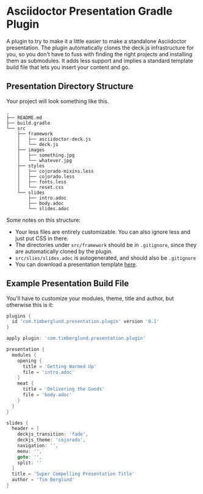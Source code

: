 # Asciidoctor Presentation Gradle Plugin

A plugin to try to make it a little easier to make a standalone Asciidoctor presentation. The plugin automatically clones the deck.js infrastructure for you, so you don't have to fuss with finding the right projects and installing them as submodules. It adds less support and implies a standard template build file that lets you insert your content and go.

## Presentation Directory Structure

Your project will look something like this.

```
.
├── README.md
├── build.gradle
└── src
    ├── framework
    │   ├── asciidoctor-deck.js
    │   └── deck.js
    ├── images
    │   ├── something.jpg
    │   └── whatever.jpg
    ├── styles
    │   ├── cojorado-mixins.less
    │   ├── cojorado.less
    │   ├── fonts.less
    │   └── reset.css
    └── slides
        ├── intro.adoc
        ├── body.adoc
        └── slides.adoc
```

Some notes on this structure:

* Your less files are entirely customizable. You can also ignore less and just put CSS in there.
* The directories under `src/framework` should be in `.gitignore`, since they are automatically cloned by the plugin.
* `src/slies/slides.adoc` is autogenerated, and should also be `.gitignore`
* You can download a presentation template [here](https://github.com/tlberglund/asciidoctor-presentation/template).

## Example Presentation Build File

You'll have to customize your modules, theme, title and author, but otherwise this is it:

```groovy
plugins {
  id 'com.timberglund.presentation.plugin' version '0.1'
}

apply plugin: 'com.timberglund.presentation.plugin'

presentation {
  modules {
    opening {
      title = 'Getting Warmed Up'
      file = 'intro.adoc'
    }
    meat {
      title = 'Delivering the Goods'
      file = 'body.adoc'
    }
  }
}

slides {
  header = [
    deckjs_transition: 'fade',
    deckjs_theme: 'cojorado',
    navigation: '',
    menu: '',
    goto: '',
    split: ''
  ]
  title = 'Super Compelling Presentation Title'
  author = 'Tim Berglund'
}
```
